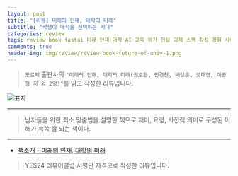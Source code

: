 ```yaml
---  
layout: post  
title: "[리뷰] 미래의 인재, 대학의 미래"  
subtitle: "학생이 대학을 선택하는 시대"  
categories: review  
tags: review book fastai 미래 인재 대학 AI 교육 위기 현실 과제 스펙 감성 경험 시야 비전     
comments: true  
header-img: img/review/review-book-future-of-univ-1.png
---  
```

  
> `포르체` 출판사의 `"미래의 인재, 대학의 미래(권오현, 민경찬, 배상훈, 오대영, 이광형 저 외 2명)"`를 읽고 작성한 리뷰입니다.  

![표지](https://theorydb.github.io/assets/img/review/review-book-future-of-univ-1.png)  

---

> 남자들을 위한 최소 맞춤법을 설명한 책으로 재미, 요령, 사전적 의미로 구성된 이해가 쏙쏙 잘 되는 책이다.


---

* [책소개 - 미래의 인재, 대학의 미래](http://www.yes24.com/Product/Goods/107847942)

> YES24 리뷰어클럽 서평단 자격으로 작성한 리뷰입니다.